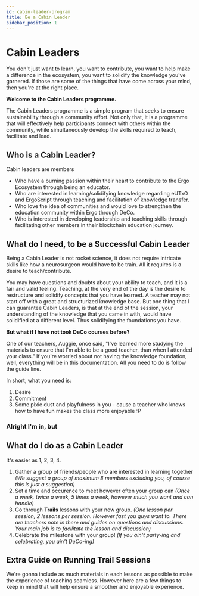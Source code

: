 ```yaml
---
id: cabin-leader-program
title: Be a Cabin Leader
sidebar_position: 1
---
```


# Cabin Leaders

You don't just want to learn, you want to contribute, you want to help make a difference in the ecosystem, you want to solidify the knowledge you've garnered. If those are some of the things that have come across your mind, then you're at the right place.

**Welcome to the Cabin Leaders programme.**

The Cabin Leaders programme is a simple program that seeks to ensure sustainability through a community effort. Not only that, it is a programme that will effectively help participants connect with others within the community, while simultaneously develop the skills required to teach, facilitate and lead.

## Who is a Cabin Leader?
Cabin leaders are members
- Who have a burning passion within their heart to contribute to the Ergo Ecosystem through being an educator.
- Who are interested in learning/solidifying knowledge regarding eUTxO and ErgoScript through teaching and facilitation of knowledge transfer.
- Who love the idea of communities and would love to strengthen the education community within Ergo through DeCo.
- Who is interested in developing leadership and teaching skills through facilitating other members in their blockchain education journey.

## What do I need, to be a Successful Cabin Leader
Being a Cabin Leader is not rocket science, it does not require intricate skills like how a neurosurgeon would have to be train. All it requires is a desire to teach/contribute.

You may have questions and doubts about your ability to teach, and it is a fair and valid feeling. Teaching, at the very end of the day is the desire to restructure and solidify concepts that you have learned. A teacher may not start off with a great and structurized knowledge base. But one thing that I can guarantee Cabin Leaders, is that at the end of the session, your understanding of the knowledge that you came in with, would have solidified at a different level. Thus solidifying the foundations you have.

**But what if I have not took DeCo courses before?**

One of our teachers, Auggie, once said, "I've learned more studying the materials to ensure that I'm able to be a good teacher, than when I attended your class." If you're worried about not having the knowledge foundation, well, everything will be in this documentation. All you need to do is follow the guide line.


In short, what you need is:
1. Desire
2. Commitment
3. Some pixie dust and playfulness in you - cause a teacher who knows how to have fun makes the class more enjoyable :P


### Alright I'm in, but
## What do I do as a Cabin Leader

It's easier as 1, 2, 3, 4.
1. Gather a group of friends/people who are interested in learning together *(We suggest a group of maximum 8 members excluding you, of course this is just a suggestion)*
2. Set a time and occurence to meet however often your group can *(Once a week, twice a week, 5 times a week, however much you want and can handle)*
3. Go through **Trails** lessons with your new group. *(One lesson per session, 2 lessons per session. However fast you guys want to. There are teachers note in there and guides on questions and discussions. Your main job is to facilitate the lesson and discussion)*
4. Celebrate the milestone with your group! *(If you ain't party-ing and celebrating, you ain't DeCo-ing)*


## Extra Guide on Running **Trail Sessions**

We're gonna include as much materials in each lessons as possible to make the experience of teaching seamless. However here are a few things to keep in mind that will help ensure a smoother and enjoyable experience. 